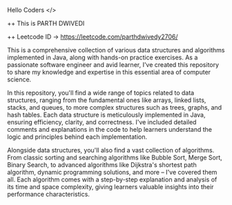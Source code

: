 Hello Coders </>

++ This is PARTH DWIVEDI

++ Leetcode ID -> https://leetcode.com/parthdwivedy2706/

This is a comprehensive collection of various data structures and algorithms implemented in Java, along with hands-on practice exercises. As a passionate software engineer and avid learner, I've created this repository to share my knowledge and expertise in this essential area of computer science.

In this repository, you'll find a wide range of topics related to data structures, ranging from the fundamental ones like arrays, linked lists, stacks, and queues, to more complex structures such as trees, graphs, and hash tables. Each data structure is meticulously implemented in Java, ensuring efficiency, clarity, and correctness. I've included detailed comments and explanations in the code to help learners understand the logic and principles behind each implementation.

Alongside data structures, you'll also find a vast collection of algorithms. From classic sorting and searching algorithms like Bubble Sort, Merge Sort, Binary Search, to advanced algorithms like Dijkstra's shortest path algorithm, dynamic programming solutions, and more – I've covered them all. Each algorithm comes with a step-by-step explanation and analysis of its time and space complexity, giving learners valuable insights into their performance characteristics.
